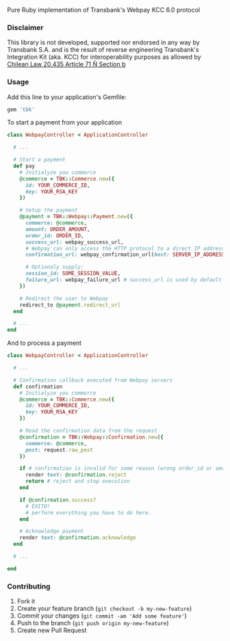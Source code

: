 Pure Ruby implementation of Transbank's Webpay KCC 6.0 protocol

### Disclaimer

This library is not developed, supported nor endorsed in any way by Transbank S.A.
and is the result of reverse engineering Transbank's Integration Kit (aka. KCC)
for interoperability purposes as allowed by
[Chilean Law 20.435 Article 71 Ñ Section b](http://www.leychile.cl/Navegar?idNorma=1012827)

### Usage

Add this line to your application's Gemfile:

```ruby
gem 'tbk'
```

To start a payment from your application

```ruby
class WebpayController < ApplicationController

  # ...

  # Start a payment
  def pay
    # Initialyze you commerce
    @commerce = TBK::Commerce.new({
      id: YOUR_COMMERCE_ID,
      key: YOUR_RSA_KEY
    })

    # Setup the payment
    @payment = TBK::Webpay::Payment.new({
      commerce: @commerce,
      amount: ORDER_AMOUNT,
      order_id: ORDER_ID,
      success_url: webpay_success_url,
      # Webpay can only access the HTTP protocol to a direct IP address (keep that in mind)
      confirmation_url: webpay_confirmation_url(host: SERVER_IP_ADDRESS, protocol: 'http'),

      # Optionaly supply:
      session_id: SOME_SESSION_VALUE,
      failure_url: webpay_failure_url # success_url is used by default
    })

    # Redirect the user to Webpay
    redirect_to @payment.redirect_url
  end

  # ...
end
```

And to process a payment
```ruby
class WebpayController < ApplicationController

  # ...

  # Confirmation callback executed from Webpay servers
  def confirmation
    # Initialyze you commerce
    @commerce = TBK::Commerce.new({
      id: YOUR_COMMERCE_ID,
      key: YOUR_RSA_KEY
    })

    # Read the confirmation data from the request
    @confirmation = TBK::Webpay::Confirmation.new({
      commerce: @commerce,
      post: request.raw_post
    })

    if # confirmation is invalid for some reason (wrong order_id or amount, double payment, etc...)
      render text: @confirmation.reject
      return # reject and stop execution
    end

    if @confirmation.success?
      # EXITO!
      # perform everything you have to do here.
    end

    # Acknowledge payment
    render text: @confirmation.acknowledge
  end

  # ...

end
```

### Contributing

1. Fork it
2. Create your feature branch (`git checkout -b my-new-feature`)
3. Commit your changes (`git commit -am 'Add some feature'`)
4. Push to the branch (`git push origin my-new-feature`)
5. Create new Pull Request
